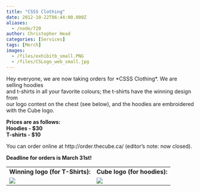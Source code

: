 ```yaml
---
title: "CSSS Clothing"
date: 2012-10-22T06:44:00.000Z
aliases:
  - /node/720
author: Christopher Head
categories: [Services]
tags: [Merch]
images:
  - /files/exhibitb_small.PNG
  - /files/CSLogo_web_small.jpg
---
```


<div class="field field-name-body field-type-text-with-summary field-label-hidden"><div class="field-items"><div class="field-item even"><p>Hey everyone, we are now taking orders for *CSSS Clothing*.  We are selling hoodies<br>
and t-shirts in all your favorite colours; the t-shirts have the winning design from<br>
our logo contest on the chest (see below), and the hoodies are embroidered with the Cube logo.</p>
<p><b>Prices are as follows:<br>
Hoodies - $30<br>
T-shirts - $10</b></p>
<p>You can order online at http://order.thecube.ca/ (editor&#x2019;s note: now closed).</p>
<p><b>Deadline for orders is March 31st!</b></p>
<p></p><p></p><p></p><table border="0">
<tbody><tr>
<td><b>Winning logo (for T-Shirts):</b></td>
<td><b>Cube logo (for hoodies):</b></td>
</tr><tr>
<td><a href="/files/exhibitb.png" target="_blank"><img src="/files/exhibitb_small.PNG"></a></td>
<td><a href="/files/CSLogo_web.png" target="_blank"><img src="/files/CSLogo_web_small.jpg"></a></td>
</tr></tbody></table><p></p>
</div></div></div>    <footer>
          </footer>
